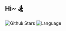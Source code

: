 ## Hi~ 🏂
![Github Stars](https://github-readme-stats.vercel.app/api?username=hzy0913&theme=tokyonight&show_icons=true&include_all_commits=true&count_private=true)
![Language](https://github-readme-stats.vercel.app/api/top-langs/?username=Hzy0913&layout=compact)
